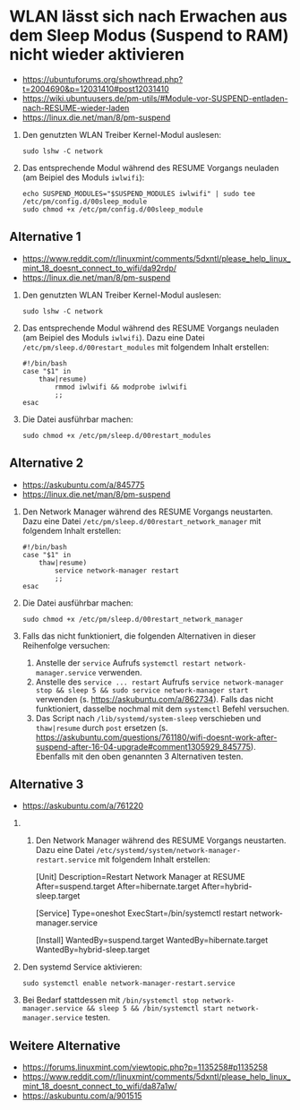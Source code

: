 # WLAN lässt sich nach Erwachen aus dem Sleep Modus (Suspend to RAM) nicht wieder aktivieren

+	<https://ubuntuforums.org/showthread.php?t=2004690&p=12031410#post12031410>
+	<https://wiki.ubuntuusers.de/pm-utils/#Module-vor-SUSPEND-entladen-nach-RESUME-wieder-laden>
+	<https://linux.die.net/man/8/pm-suspend>

<!---->

1.	Den genutzten WLAN Treiber Kernel-Modul auslesen:

		sudo lshw -C network
2.	Das entsprechende Modul während des RESUME Vorgangs neuladen (am Beipiel des Moduls `iwlwifi`):

		echo SUSPEND_MODULES="$SUSPEND_MODULES iwlwifi" | sudo tee /etc/pm/config.d/00sleep_module
		sudo chmod +x /etc/pm/config.d/00sleep_module



## Alternative 1

+	<https://www.reddit.com/r/linuxmint/comments/5dxntl/please_help_linux_mint_18_doesnt_connect_to_wifi/da92rdp/>
+	<https://linux.die.net/man/8/pm-suspend>

<!---->

1.	Den genutzten WLAN Treiber Kernel-Modul auslesen:

		sudo lshw -C network
2.	Das entsprechende Modul während des RESUME Vorgangs neuladen (am Beipiel des Moduls `iwlwifi`). Dazu eine Datei `/etc/pm/sleep.d/00restart_modules` mit folgendem Inhalt erstellen:

		#!/bin/bash
		case "$1" in
			thaw|resume)
				rmmod iwlwifi && modprobe iwlwifi
				;;
		esac
3.	Die Datei ausführbar machen:

		sudo chmod +x /etc/pm/sleep.d/00restart_modules



## Alternative 2

+	<https://askubuntu.com/a/845775>
+	<https://linux.die.net/man/8/pm-suspend>

<!---->

1.	Den Network Manager während des RESUME Vorgangs neustarten. Dazu eine Datei `/etc/pm/sleep.d/00restart_network_manager` mit folgendem Inhalt erstellen:

		#!/bin/bash
		case "$1" in
			thaw|resume)
				service network-manager restart
				;;
		esac
3.	Die Datei ausführbar machen:

		sudo chmod +x /etc/pm/sleep.d/00restart_network_manager
4.	Falls das nicht funktioniert, die folgenden Alternativen in dieser Reihenfolge versuchen:

	1.	Anstelle der `service` Aufrufs `systemctl restart network-manager.service` verwenden.
	2.	Anstelle des `service ... restart` Aufrufs `service network-manager stop && sleep 5 && sudo service network-manager start` verwenden (s. <https://askubuntu.com/a/862734>). Falls das nicht funktioniert, dasselbe nochmal mit dem `systemctl` Befehl versuchen.
	3.	Das Script nach `/lib/systemd/system-sleep` verschieben und `thaw|resume` durch `post` ersetzen (s. <https://askubuntu.com/questions/761180/wifi-doesnt-work-after-suspend-after-16-04-upgrade#comment1305929_845775>). Ebenfalls mit den oben genannten 3 Alternativen testen.



## Alternative 3

+	<https://askubuntu.com/a/761220>

<!---->

1.	1.	Den Network Manager während des RESUME Vorgangs neustarten. Dazu eine Datei `/etc/systemd/system/network-manager-restart.service` mit folgendem Inhalt erstellen:

		[Unit]
		Description=Restart Network Manager at RESUME
		After=suspend.target
		After=hibernate.target
		After=hybrid-sleep.target

		[Service]
		Type=oneshot
		ExecStart=/bin/systemctl restart network-manager.service

		[Install]
		WantedBy=suspend.target
		WantedBy=hibernate.target
		WantedBy=hybrid-sleep.target
3.	Den systemd Service aktivieren:

		sudo systemctl enable network-manager-restart.service
4.	Bei Bedarf stattdessen mit `/bin/systemctl stop network-manager.service && sleep 5 && /bin/systemctl start network-manager.service` testen.



## Weitere Alternative

+	<https://forums.linuxmint.com/viewtopic.php?p=1135258#p1135258>
+	<https://www.reddit.com/r/linuxmint/comments/5dxntl/please_help_linux_mint_18_doesnt_connect_to_wifi/da87a1w/>
+	<https://askubuntu.com/a/901515>
